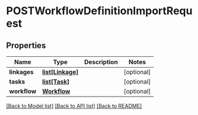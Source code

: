 # POSTWorkflowDefinitionImportRequest

## Properties
Name | Type | Description | Notes
------------ | ------------- | ------------- | -------------
**linkages** | [**list[Linkage]**](Linkage.md) |  | [optional] 
**tasks** | [**list[Task]**](Task.md) |  | [optional] 
**workflow** | [**Workflow**](Workflow.md) |  | [optional] 

[[Back to Model list]](../README.md#documentation-for-models) [[Back to API list]](../README.md#documentation-for-api-endpoints) [[Back to README]](../README.md)


